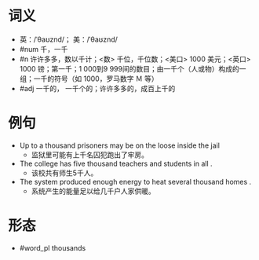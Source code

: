 # 词义
- 英：/ˈθaʊznd/； 美：/ˈθaʊznd/
- #num 千，一千
- #n 许许多多，数以千计；<数> 千位，千位数；<美口> 1000 美元；<英口> 1000 镑；第一千；1 000到9 999间的数目；由一千个（人或物）构成的一组；一千的符号（如 1000，罗马数字 Ｍ 等）
- #adj 一千的， 一千个的；许许多多的，成百上千的
# 例句
- Up to a thousand prisoners may be on the loose inside the jail
	- 监狱里可能有上千名囚犯跑出了牢房。
- The college has five thousand teachers and students in all .
	- 该校共有师生5千人。
- The system produced enough energy to heat several thousand homes .
	- 系统产生的能量足以给几千户人家供暖。
# 形态
- #word_pl thousands
